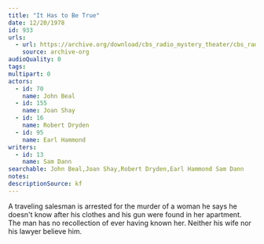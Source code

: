 ```yaml
---
title: "It Has to Be True"
date: 12/20/1978
id: 933
urls: 
  - url: https://archive.org/download/cbs_radio_mystery_theater/cbs_radio_mystery_theater-0901-0950.zip/cbs_radio_mystery_theater-0901-0950%2Fcbsrmt_0933_it_has_to_be_true.mp3
    source: archive-org
audioQuality: 0
tags: 
multipart: 0
actors:  
  - id: 70
    name: John Beal  
  - id: 155
    name: Joan Shay  
  - id: 16
    name: Robert Dryden  
  - id: 95
    name: Earl Hammond
writers:  
  - id: 13
    name: Sam Dann
searchable: John Beal,Joan Shay,Robert Dryden,Earl Hammond Sam Dann
notes: 
descriptionSource: kf
---
```

A traveling salesman is arrested for the murder of a woman he says he doesn't know after his clothes and his gun were found in her apartment. The man has no recollection of ever having known her. Neither his wife nor his lawyer believe him.